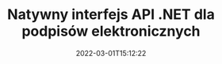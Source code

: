 ---
############################# Static ############################
layout: "product"
date: 2022-03-01T15:12:22
draft: false
#operation: 
#signaturetype: 
#fileformat: 
#productName: Java
lang: pl
#productCode: java
#otherformats: 
#breadcrumb: Put  signature on  for Java
product: "Signature"
product_tag: "signature"
platform: ".NET"
platform_tag: "net"

############################# Head ############################
head_title: "Interfejs API podpisu cyfrowego platformy .NET — podpis elektroniczny w formacie PDF Word Excel, obrazy"
head_description: "Interfejs API podpisu cyfrowego C# .NET, biblioteka eSignature do elektronicznego podpisywania plików PDF, Word, arkuszy kalkulacyjnych Excel, PowerPoint, obrazów i formatów dokumentów graficznych."

############################# Header ############################
title: "Natywny interfejs API .NET dla podpisów elektronicznych"
description: "Dodawaj podpisy cyfrowe do formatów dokumentów i wdrażaj popularne typy podpisów elektronicznych (tekst, obraz, kod QR, kod kreskowy, stempel i metadane) w aplikacjach .NET."
button:
    enable: true

############################# SubMenu ############################
submenu:
    enable: true
    
    left:
        img_alt: "GroupDocs.Signature for .NET"
        image: "https://www.groupdocs.cloud/templates/groupdocs/images/product-logos/groupdocs-signature-net.png"
        product: "GroupDocs.Signature"
        platform: ".NET"

    middle:
        button:
            # button loop
            - link: "#overview"
              text: "Przegląd"

            # button loop
            - link: "#features"
              text: "Cechy"

            # button loop
            - link: "#support"
              text: "Wsparcie"

            # button loop
            - link: "https://products.groupdocs.app/signature"
              text: "Demo na żywo"

            # button loop
            - link: "https://purchase.groupdocs.com/pricing/signature/net"
              text: "cennik"

    right:
        link_download: "https://downloads.groupdocs.com/signature"
        link_learn: "https://docs.groupdocs.com/signature/net/"
        link_buy: "https://purchase.groupdocs.com"

############################# Overview ############################
overview:
    enable: true
    content: |
      Używaj GroupDocs.Signature for .NET API do tworzenia aplikacji w C#, ASP.NET i innych technologiach opartych na .NET, które umożliwiają podpisywanie cyfrowych dokumentów biznesowych, takich jak PDF, Microsoft Word, arkusze kalkulacyjne Excel, prezentacje PowerPoint, obrazy, OpenDocument i innych standardowych formatów plików bez konieczności instalowania dodatkowego oprogramowania. Ta biblioteka podpisów elektronicznych jest łatwa w obsłudze, a programiści .NET mogą łatwo dodawać zaawansowane funkcje podpisów cyfrowych do swoich aplikacji, umożliwiając użytkownikom bezpieczne podpisywanie, wyszukiwanie i weryfikację podpisów elektronicznych z popularnych formatów dokumentów. Obsługuje wdrażanie różnych typów podpisów, takich jak tekst, obraz, kod kreskowy, kod QR, pole formularza, pieczęć i metadane.  

      Interfejs API podpisów dokumentów zapewnia proste i zaawansowane opcje wyszukiwania umożliwiające błyskawiczne zlokalizowanie wymaganych podpisów na dokumencie. Opcje stosowania stylu podpisu, zarządzania wyglądem i dostosowywania właściwości podpisu, takich jak wymiary, cień, wyrównanie i inne, są również wykonalne dzięki temu bogatemu w funkcje interfejsowi API do podpisywania dokumentów.  

      GroupDocs.Signature for .NET może być używany w dowolnym środowisku programistycznym obsługującym platformę .NET. Jest kompatybilny ze wszystkimi językami opartymi na .NET i obsługuje popularne systemy operacyjne (Windows, Linux, MacOS), w których można zainstalować frameworki Mono lub .NET (w tym .NET Core).
    tabs:
      enable: true
      
      ## TAB ONE ##
      tab_one:
        description: |
          Poniżej znajduje się omówienie GroupDocs.Signature dla platformy .NET:
      
        left:
          enable: true
          icon: "fab fa-html5"
          title: "Typy podpisów"
          content: |
            * Podpis tekstowy
            * Podpis obrazu
            * Podpisy cyfrowe
            * Podpis kodu QR
            * Podpis kodu kreskowego
            * Pieczęć podpisu
            * Podpis metadanych
      
      ## TAB TWO ##
      tab_two:
        description: |
          GroupDocs.Signature for .NET obsługuje przeglądanie wszystkich popularnych [formatów plików dokumentów](https://docs.groupdocs.com/signature/net/supported-document-formats/). Wystarczy kilka wierszy kodu, aby dodać podpis PDF, Microsoft Office Word, arkusz kalkulacyjny Excel, obraz, HTML, pocztę e-mail programu Outlook, program OneNote, wyświetlanie projektów i grafik w aplikacjach .NET.

        left:
          enable: true
          table:
            # table loop
            - title: "Microsoft Office"
              content: |
                * **Word:** DOC, DOCX, DOCM, DOT, DOTX, DOTM, RTF, TXT
                * **Excel:** XLS, XLSX, XLSM, XLSB, XLTM, XLT, XLTM, XLTX, XLAM, SXC, SpreadsheetML
                * **PowerPoint:** PPT, PPTX, PPS, PPSX, PPSM, POT, POTM, POTX, PPTM

        right:
          enable: true
          table:
            # table loop
            - title: "Images & Other Formats"
              content: |
                * **Obrazy**: JPG, BMP, PNG, TIFF, GIF, DCM, WEBP
                * **OpenDocument**: ODT, OTT, OTS, ODS, ODP, OTP, ODG
                * **Jpeg2000**: JP2, JPF, JPX, J2K, J2C, JPM
                * **Metapliki**: EMF, WMF, CMX
                * **Przenośny**: PDF
                * **Skalowalna Grafika wektorowa**: CDR, SVG
                * **Adobe Photoshop**: PSD
                * **Inni**: DJVU

      ## TAB THREE ##
      tab_three:
        description: |
          GroupDocs.Signature for .NET obsługuje następujące systemy operacyjne, frameworki i menedżery pakietów:
        
        left:
          enable: true
          table:
            # table loop
            - icon: "fab fa-windows"
              title: "System operacyjny"
              content: |
                * Windows Desktop
                * Windows Server
                * Windows Azure
                * Linux
                * MacOS

            # table loop
            - icon: "fas fa-code"
              title: "Obsługiwane frameworki"
              content: |
                * .NET Framework 2.0 or higher
                * Mono Framework 1.2 or higher
                * .NET Standard 2.0
                * .NET Core 2.0
                * .NET Core 2.1

        right:
          enable: true
          table:
            # table loop
            - icon: "fas fa-box"
              title: "Menedżer pakietów"
              content: |
                * NuGet

            # table loop
            - icon: "fas fa-tools"
              title: "Środowiska programistyczne"
              content: |
                * Microsoft Visual Studio
                * Xamarin.Android
                * Xamarin.IOS
                * Xamarin.Mac
                * MonoDevelop

############################# Features ############################
features:
    enable: true
    title: "GroupDocs.Signature dla funkcji platformy .NET"

    feature:
      # feature loop
      - icon: "fas fa-copy"
        content: "Twórz, wyszukuj, aktualizuj, ukrywaj, weryfikuj i usuwaj podpisy elektroniczne z obsługiwanych formatów dokumentów"

      # feature loop
      - icon: "fas fa-eye"
        content: "Określ zaawansowane podpisy elektroniczne XML (XAdES) dla arkuszy kalkulacyjnych Excel"

      # feature loop
      - icon: "fas fa-bolt"
        content: "Odzyskaj zawartość obrazu z dokumentów podpisanych za pomocą kodu QR, kodu kreskowego i podpisów graficznych"
      
      # feature loop
      - icon: "fas fa-file-powerpoint"
        content: "Ustaw wysokość, szerokość, marginesy i wyrównanie dla podpisu tekstu lub obrazu i umieść na określonej stronie"

      # feature loop
      - icon: "fas fa-code"
        content: "Wyszukuj, weryfikuj i podpisuj cyfrowo dokumenty prezentacji programu PowerPoint"

      # feature loop
      - icon: "fas fa-cloud"
        content: "Podpisuj formaty dokumentów edytora tekstu za pomocą rodzimych znaków wodnych"

      # feature loop
      - icon: "fas fa-remove-format"
        content: "Obsługuje zaokrąglone rogi dla prostokątnych typów podpisów stempli"

      # feature loop
      - icon: "fas fa-comment-slash"
        content: "Zastosuj podpis tekstowy lub graficzny na określonym arkuszu Excel lub ustaw podpis elektroniczny we wszystkich arkuszach"

      # feature loop
      - icon: "fas fa-location-arrow"
        content: "Określ konkretny numer wiersza i kolumny, aby umieścić podpis tekstowy lub graficzny w arkuszu Excel"

      # feature loop
      - icon: "fas fa-border-all"
        content: "Zastosuj cień do podpisu tekstowego w programie Microsoft PowerPoint i ustaw jego kolor, kąt i przezroczystość"

      # feature loop
      - icon: "fas fa-wrench"
        content: "Skonfiguruj style obramowania podpisu tekstowego i opcje czcionek dla arkuszy programu Excel"

      # feature loop
      - icon: "fas fa-columns"
        content: "Ustaw typ podpisu obrazu, np. Okrągły lub kwadratowy i skonfiguruj marginesy, kolor czcionki, obrót"

      # feature loop
      - icon: "fas fa-file-word"
        content: "Zastosuj certyfikaty cyfrowe do dokumentów, arkuszy kalkulacyjnych i plików PDF z linią podpisu"

      # feature loop
      - icon: "fas fa-envelope"
        content: "Wykonaj ustawienia kolorów, zastosuj przezroczystość i obrót do podpisu tekstowego"

      # feature loop
      - icon: "fas fa-print"
        content: "Ustaw opcje jasności i skali szarości oraz określ wcięcie podpisu obrazu w obrazie"

      # feature loop
      - icon: "fas fa-file-archive"
        content: "Osadzaj niestandardowe obiekty, serializuj, a także szyfruj i odszyfruj wartości sygnatur metadanych dokumentu PDF"

      # feature loop
      - icon: "fas fa-lock"
        content: "Ukryj, usuń lub dostosuj wygląd podpisów cyfrowych z dokumentów PDF"

      # feature loop
      - icon: "fas fa-file-code"
        content: "Podpisuj dokumenty PDF za pomocą cyfrowego pola formularza i podpisu tekstowego jako obrazu, adnotacji, naklejki lub znaku wodnego"
      
      # feature loop
      - icon: "fas fa-fill-drip"
        content: "Umieść podpis tekstowy w polach formularzy dokumentów MS Word i PDF"

      # feature loop
      - icon: "fas fa-file-excel"
        content: "Określ dowolne strony dokumentów do przetwarzania podpisu lub rozszerzonej weryfikacji podpisu elektronicznego dla plików Word"

      # feature loop
      - icon: "fas fa-heading"
        content: "Zapisz podpisany plik obrazu w innym formacie i wyeksportuj podpisany arkusz kalkulacyjny jako obraz lub wielostronicowy TIFF"

      # feature loop
      - icon: "fas fa-project-diagram"
        content: "Przypisz, zmodyfikuj i usuń hasło do podpisanych plików oraz zastosuj podpis elektroniczny do plików chronionych hasłem"

      # feature loop
      - icon: "fas fa-cube"
        content: "Arkusze eSign, slajdy PowerPoint, dokumenty Word i obrazy z niestandardowymi obiektami w metadanych"

      # feature loop
      - icon: "fab fa-uncharted"
        content: "Skonfiguruj style pędzla podpisu jako bryłę, teksturę, gradient liniowy i gradient promieniowy"

      # feature loop
      - icon: "fab fa-uncharted"
        content: "Podpisuj dokumenty za pomocą niestandardowego zaszyfrowanego tekstu lub danych z kodu QR"

      # feature loop
      - icon: "fab fa-uncharted"
        content: "Wyszukuj i podpisuj pliki w formacie DjVu jako dokument obrazu"

      # feature loop
      - icon: "fab fa-uncharted"
        content: "Wyodrębnij informacje o dokumencie, np. liczbę stron, poprzez adres URL pliku"

      # feature loop
      - icon: "fab fa-uncharted"
        content: "Wyszukuj, podpisuj i weryfikuj pliki programu CorelDraw jako dokumenty graficzne"

      # feature loop
      - icon: "fab fa-uncharted"
        content: "Przechowuj informacje o historii przetworzonych lub usuniętych podpisów w metadanych"

      # feature loop
      - icon: "fab fa-uncharted"
        content: "Dodaj niestandardowy obiekt danych, kartę VCard lub obiekt e-mail do kodu QR i zweryfikuj zaszyfrowany kod QR w plikach PDF"

    more_feature:
      # more_feature_loop
      - title: "Łatwe dodawanie podpisów cyfrowych"
        content: |
          GroupDocs.Signature for .NET API umożliwia dodawanie różnych typów podpisów do obsługiwanych formatów plików. Typy podpisów, takie jak Tekst, Obraz, Cyfrowy, Pieczęć, Kod QR, Kod kreskowy i Metadane, można zastosować za pomocą GroupDocs.Signature for .NET. Poniższy przykład kodu pokazuje, jak zastosować podpis tekstowy do dokumentu PDF:

          ```cs
          using (Signature signature = new Signature("D:\\sample.pdf"))
          {
          TextSignOptions options = new TextSignOptions("John Smith")
          {
          // ustaw Kolor tekstu
          ForeColor = Color.Red
          };
          // podpisz dokument do pliku
          signature.Sign("D:\\signed.pdf", options);
          }
          ```

      # more_feature_loop
      - title: "Obsługiwane typy podpisów kodów kreskowych"
        content: |
          Nasz interfejs API do manipulacji podpisami oferuje funkcję stosowania podpisów kodów kreskowych do obsługiwanych formatów dokumentów. GroupDocs.Signature for .NET obsługuje różne typy kodów kreskowych, takie jak Code128, Code39Extended, Code39Standard, EAN14, EAN8, ITF14, UPCA i UPCE. Dostępny jest również statyczny obiekt o nazwie „AllTypes”, który obsługuje wszystkie zarejestrowane typy kodów kreskowych.

      # more_feature_loop
      - title: "Wyszukaj podpisy i certyfikaty"
        content: |
          GroupDocs.Signature for .NET API umożliwia wyszukiwanie certyfikatów cyfrowych w dokumentach Word, arkuszach kalkulacyjnych Excel i plikach PDF. Możesz także pobrać wszystkie certyfikaty cyfrowe zarejestrowane w systemie. Podpisy metadanych można również wyszukiwać w dokumentach Word, arkuszach kalkulacyjnych Excel, obrazach i plikach PDF za pomocą GroupDocs.Signature for .NET API.  

          Dzięki GroupDocs.Signature for .NET API możesz wyszukiwać podpisy QR-Code i Barcode w dowolnym dokumencie, prezentacji, arkuszu kalkulacyjnym, obrazie, a także w pliku PDF i pobierać postęp wyszukiwania. Możesz także wyszukiwać niestandardowe obiekty danych z dokumentów podpisanych podpisem QR-Code.

      # more_feature_loop
      - title: "Zaawansowane opcje wyszukiwania kodu kreskowego"
        content: |
          Możesz bardzo łatwo wyszukać i zlokalizować wymagany kod kreskowy za pomocą interfejsu API GroupDocs.Signature for.NET, ponieważ nasz interfejs API podpisu oferuje zaawansowane opcje wyszukiwania. Umożliwiają one wyszukiwanie kodu kreskowego na określonej stronie, wyszukiwanie w całym dokumencie, określanie różnych stron do przeszukania (pierwsza, ostatnia, parzysta, nieparzysta), wyszukiwanie kodu kreskowego o określonym typie kodowania, wyszukiwanie kodu kreskowego na podstawie określonego ciągu tekstowego lub wyszukiwanie kodu kreskowego na podstawie ciągu znaków z opcją „zawiera”.

############################# Support ############################
support:
    enable: true

############################# Solutions ############################
solutions:
    enable: true
    title: "GroupDocs.Signature oferuje interfejsy API przeglądania dokumentów dla innych popularnych środowisk programistycznych"

    solution:
        # solution loop
        - img_alt: "GroupDocs.Signature for Java"
          image: "https://www.groupdocs.cloud/templates/groupdocs/images/product-logos/groupdocs-signature-java.png"
          product: "GroupDocs.Signature"
          platform: "Java"
          link: "/signature/java/"

############################# Back to top ###############################
back_to_top:
  enable: true
---